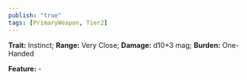 ```yaml
---
publish: "true"
tags: [PrimaryWeapon, Tier2]
---
```

**Trait:** Instinct; **Range:** Very Close; **Damage:** d10+3 mag; **Burden:** One-Handed

**Feature:** -

